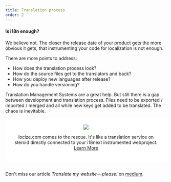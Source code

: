 ```yaml
---
title: Translation process
order: 2
---
```


#### Is i18n enough?

We believe not. The closer the release date of your product gets the more obvious it gets, that instrumenting your code for localization is not enough.

There are more points to address:

- How does the translation process look?
- How do the source files get to the translators and back?
- How you deploy new languages after release?
- How do you handle versioning?

Translation Management Systems are a great help. But still there is a gap between development and translation process. Files need to be exported / imported / merged and all while new keys get added to be translated. The chaos is inevitable.

<div style="text-align: center; background: #fff; padding: 20px; margin-bottom: 30px">
  <a href="http://locize.com">
    <img style="max-width: 300px;" src="/img/locize.png" />
  </a>
  <p>locize.com comes to the rescue. It's like a translation service on steroid directly connected to your i18next instrumented webproject. <a href="http://locize.com">Learn More</a></p>
</div>

Don't miss our article *Translate my website — please!* on [medium](https://medium.com/@jamuhl/translate-my-website-please-732ddb622cba#.f0sai4bfb).

